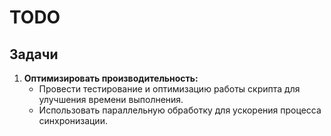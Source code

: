 # TODO

## Задачи

1. **Оптимизировать производительность:**
   - Провести тестирование и оптимизацию работы скрипта для улучшения времени выполнения.
   - Использовать параллельную обработку для ускорения процесса синхронизации.